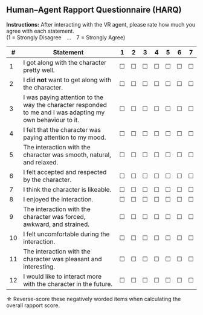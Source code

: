 ## Human–Agent Rapport Questionnaire (HARQ)  
**Instructions:** After interacting with the VR agent, please rate how much you agree with each statement.  
(1 = Strongly Disagree … 7 = Strongly Agree)

| # | Statement | 1 | 2 | 3 | 4 | 5 | 6 | 7 |
|---|-----------|:-:|:-:|:-:|:-:|:-:|:-:|:-:|
| 1 | I got along with the character pretty well. | ☐ | ☐ | ☐ | ☐ | ☐ | ☐ | ☐ |
| 2 | I did **not** want to get along with the character. | ☐ | ☐ | ☐ | ☐ | ☐ | ☐ | ☐ |
| 3 | I was paying attention to the way the character responded to me and I was adapting my own behaviour to it. | ☐ | ☐ | ☐ | ☐ | ☐ | ☐ | ☐ |
| 4 | I felt that the character was paying attention to my mood. | ☐ | ☐ | ☐ | ☐ | ☐ | ☐ | ☐ |
| 5 | The interaction with the character was smooth, natural, and relaxed. | ☐ | ☐ | ☐ | ☐ | ☐ | ☐ | ☐ |
| 6 | I felt accepted and respected by the character. | ☐ | ☐ | ☐ | ☐ | ☐ | ☐ | ☐ |
| 7 | I think the character is likeable. | ☐ | ☐ | ☐ | ☐ | ☐ | ☐ | ☐ |
| 8 | I enjoyed the interaction. | ☐ | ☐ | ☐ | ☐ | ☐ | ☐ | ☐ |
| 9 | The interaction with the character was forced, awkward, and strained. | ☐ | ☐ | ☐ | ☐ | ☐ | ☐ | ☐ |
| 10 | I felt uncomfortable during the interaction. | ☐ | ☐ | ☐ | ☐ | ☐ | ☐ | ☐ |
| 11 | The interaction with the character was pleasant and interesting. | ☐ | ☐ | ☐ | ☐ | ☐ | ☐ | ☐ |
| 12 | I would like to interact more with the character in the future. | ☐ | ☐ | ☐ | ☐ | ☐ | ☐ | ☐ |

☆ Reverse-score these negatively worded items when calculating the overall rapport score.
